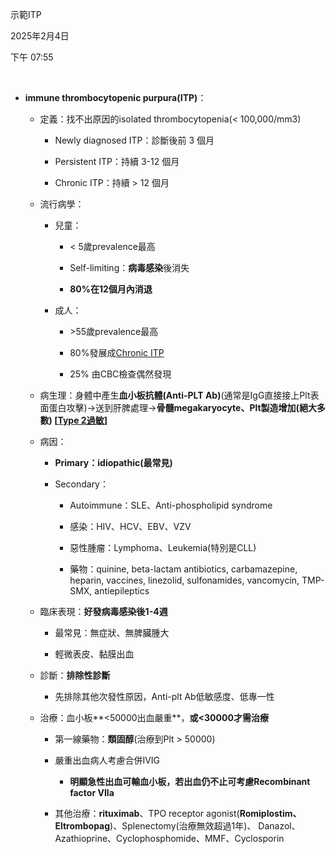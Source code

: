 示範ITP

2025年2月4日

下午 07:55

 

- **<span class="mark">immune thrombocytopenic purpura(ITP)</span>**：

  - 定義：找不出原因的isolated thrombocytopenia(\< 100,000/mm3)

    - Newly diagnosed ITP：診斷後前 3 個月

    - Persistent ITP：持續 3-12 個月

    - Chronic ITP：持續 \> 12 個月

  - 流行病學：

    - 兒童：

      - \< 5歲prevalence最高

      - Self-limiting：**病毒感染**後消失

      - **80%在12個月內消退**

    - 成人：

      - \>55歲prevalence最高

      - 80%發展成[Chronic ITP](onenote:#🩺疾病|凝血相關疾病&section-id={F4BD5699-E3A3-4D0A-995D-58AB93A64C6C}&page-id={50AE51A6-0587-42F2-90A2-8CE646200224}&object-id={DFC3F6F1-EE87-4630-9740-8AFD7903EA5D}&25&base-path=https://d.docs.live.net/56ce32fba64785ca/臨床筆記/HEMA%5eJ%20ONCO.one)

      - 25% 由CBC檢查偶然發現

  - 病生理：身體中產生**血小板抗體(Anti-PLT Ab)**(通常是IgG直接接上Plt表面蛋白攻擊)→送到肝脾處理→**骨髓megakaryocyte、Plt製造增加(絕大多數) \[[Type 2過敏](onenote:基礎生理.one#過敏反應&section-id={EB04CCEF-7970-4EE5-96FE-D4EF960010B4}&page-id={B444B81C-7EE9-4EAD-9D6E-6224BFFE2E9E}&object-id={4D15FA70-8C1E-4AC6-AB70-EB0D0ACC2547}&67&base-path=https://d.docs.live.net/56ce32fba64785ca/臨床筆記)\]**

  - 病因：

    - **Primary：idiopathic(最常見)**

    - Secondary：

      - Autoimmune：SLE、Anti-phospholipid syndrome

      - 感染：HIV、HCV、EBV、VZV

      - 惡性腫瘤：Lymphoma、Leukemia(特別是CLL)

      - 藥物：quinine, beta-lactam antibiotics, carbamazepine, heparin, vaccines, linezolid, sulfonamides, vancomycin, TMP-SMX, antiepileptics

  - 臨床表現：**好發病毒感染後1-4週**

    - 最常見：無症狀、無脾臟腫大

    - 輕微表皮、黏膜出血

  - 診斷：**排除性診斷**

    - 先排除其他次發性原因，Anti-plt Ab低敏感度、低專一性

  - 治療：血小板**\<50000出血嚴重**，**或\<30000才需治療**

    - 第一線藥物：**類固醇**(治療到Plt \> 50000)

    - 嚴重出血病人考慮合併IVIG

      - **明顯急性出血可輸血小板，若出血仍不止可考慮Recombinant factor VIIa**

    - 其他治療：**rituximab**、TPO receptor agonist(**Romiplostim、Eltrombopag**)、Splenectomy(治療無效超過1年)、 Danazol、Azathioprine、Cyclophosphomide、MMF、Cyclosporin
